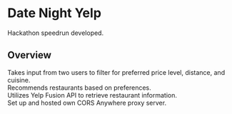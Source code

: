 # Date Night Yelp

Hackathon speedrun developed.

## Overview

Takes input from two users to filter for preferred price level, distance, and cuisine.\
Recommends restaurants based on preferences.\
Utilizes Yelp Fusion API to retrieve restaurant information.\
Set up and hosted own CORS Anywhere proxy server.